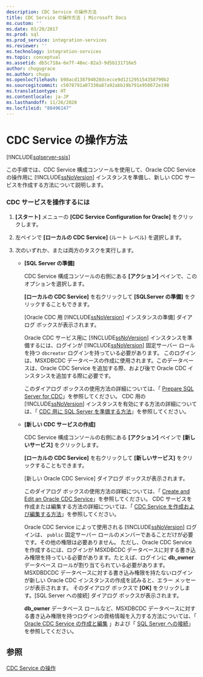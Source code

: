```yaml
---
description: CDC Service の操作方法
title: CDC Service の操作方法 | Microsoft Docs
ms.custom: ''
ms.date: 03/20/2017
ms.prod: sql
ms.prod_service: integration-services
ms.reviewer: ''
ms.technology: integration-services
ms.topic: conceptual
ms.assetid: db5c718a-6e7f-48ec-82a3-9d5b131716e5
author: chugugrace
ms.author: chugu
ms.openlocfilehash: b98acd138794028dcecce9d121295154358799b2
ms.sourcegitcommit: c5078791a07330a87a92abb19b791e950672e198
ms.translationtype: HT
ms.contentlocale: ja-JP
ms.lasthandoff: 11/26/2020
ms.locfileid: "88496147"
---
```

# <a name="how-to-work-with-cdc-services"></a>CDC Service の操作方法

[!INCLUDE[sqlserver-ssis](../../includes/applies-to-version/sqlserver-ssis.md)]


  この手順では、CDC Service 構成コンソールを使用して、Oracle CDC Service の操作用に [!INCLUDE[ssNoVersion](../../includes/ssnoversion-md.md)] インスタンスを準備し、新しい CDC サービスを作成する方法について説明します。  
  
### <a name="to-work-with-cdc-services"></a>CDC サービスを操作するには  
  
1.  **[スタート]** メニューの **[CDC Service Configuration for Oracle]** をクリックします。  
  
2.  左ペインで **[ローカルの CDC Service]** (ルート レベル) を選択します。  
  
3.  次のいずれか、または両方のタスクを実行します。  
  
    -   **[SQL Server の準備]**  
  
         CDC Service 構成コンソールの右側にある **[アクション]** ペインで、このオプションを選択します。  
  
         **[ローカルの CDC Service]** を右クリックして **[SQLServer の準備]** をクリックすることもできます。  
  
         [Oracle CDC 用 [!INCLUDE[ssNoVersion](../../includes/ssnoversion-md.md)] インスタンスの準備] ダイアログ ボックスが表示されます。  
  
         Oracle CDC サービス用に [!INCLUDE[ssNoVersion](../../includes/ssnoversion-md.md)] インスタンスを準備するには、ログインが [!INCLUDE[ssNoVersion](../../includes/ssnoversion-md.md)] 固定サーバー ロールを持つ `dbcreator` ログインを持っている必要があります。 このログインは、MSXDBCDC データベースの作成に使用されます。このデータベースは、Oracle CDC Service を追加する際、および後で Oracle CDC インスタンスを追加する際に必要です。  
  
         このダイアログ ボックスの使用方法の詳細については、「 [Prepare SQL Server for CDC](../../integration-services/change-data-capture/prepare-sql-server-for-cdc.md)」を参照してください。 CDC 用の [!INCLUDE[ssNoVersion](../../includes/ssnoversion-md.md)] インスタンスを有効にする方法の詳細については、「 [CDC 用に SQL Server を準備する方法](../../integration-services/change-data-capture/how-to-prepare-sql-server-for-cdc.md)」を参照してください。  
  
    -   **[新しい CDC サービスの作成]**  
  
         CDC Service 構成コンソールの右側にある **[アクション]** ペインで **[新しいサービス]** をクリックします。  
  
         **[ローカルの CDC Service]** を右クリックして **[新しいサービス]** をクリックすることもできます。  
  
         [新しい Oracle CDC Service] ダイアログ ボックスが表示されます。  
  
         このダイアログ ボックスの使用方法の詳細については、「 [Create and Edit an Oracle CDC Service](../../integration-services/change-data-capture/create-and-edit-an-oracle-cdc-service.md)」を参照してください。 CDC サービスを作成または編集する方法の詳細については、「 [CDC Service を作成および編集する方法](../../integration-services/change-data-capture/how-to-create-and-edit-a-cdc-service.md)」を参照してください。  
  
         Oracle CDC Service によって使用される [!INCLUDE[ssNoVersion](../../includes/ssnoversion-md.md)] ログインは、 `public` 固定サーバー ロールのメンバーであることだけが必要です。その他の権限は必要ありません。 ただし、Oracle CDC Service を作成するには、ログインが MSXDBCDC データベースに対する書き込み権限を持っている必要があります。たとえば、ログインに **db_owner** データベース ロールが割り当てられている必要があります。 MSXDBDCDC データベースに対する書き込み権限を持たないログインが新しい Oracle CDC インスタンスの作成を試みると、エラー メッセージが表示されます。 そのダイアログ ボックスで **[OK]** をクリックします。[SQL Server への接続] ダイアログ ボックスが表示されます。  
  
         **db_owner** データベース ロールなど、MSXDBCDC データベースに対する書き込み権限を持つログインの資格情報を入力する方法については、「 [Oracle CDC Service の作成と編集](../../integration-services/change-data-capture/create-and-edit-an-oracle-cdc-service.md) 」および「 [SQL Server への接続](../../integration-services/change-data-capture/connection-to-sql-server.md)」を参照してください。  
  
## <a name="see-also"></a>参照  
 [CDC Service の操作](../../integration-services/change-data-capture/work-with-cdc-services.md)  
  
  
